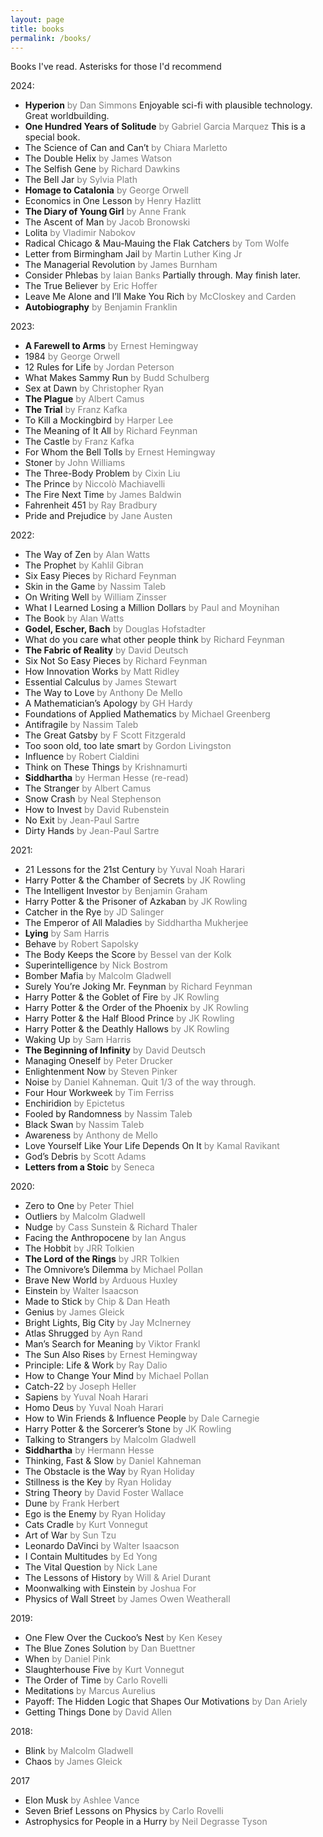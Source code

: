 ```yaml
---
layout: page
title: books
permalink: /books/
---
```


Books I've read. Asterisks for those I'd recommend

2024:
- **Hyperion** <span style="color:gray">by Dan Simmons</span> Enjoyable sci-fi with plausible technology. Great worldbuilding.
- **One Hundred Years of Solitude** <span style="color:gray">by Gabriel Garcia Marquez</span> This is a special book.
- The Science of Can and Can’t <span style="color:gray">by Chiara Marletto</span>
- The Double Helix <span style="color:gray">by James Watson</span>
- The Selfish Gene <span style="color:gray">by Richard Dawkins</span>
- The Bell Jar <span style="color:gray">by Sylvia Plath</span>
- **Homage to Catalonia** <span style="color:gray">by George Orwell</span>
- Economics in One Lesson <span style="color:gray">by Henry Hazlitt</span>
- **The Diary of Young Girl** <span style="color:gray">by Anne Frank</span>
- The Ascent of Man <span style="color:gray">by Jacob Bronowski</span>
- Lolita <span style="color:gray">by Vladimir Nabokov</span>
- Radical Chicago & Mau-Mauing the Flak Catchers <span style="color:gray">by Tom Wolfe</span>
- Letter from Birmingham Jail <span style="color:gray">by Martin Luther King Jr</span>
- The Managerial Revolution <span style="color:gray">by James Burnham</span>
- Consider Phlebas <span style="color:gray">by Iaian Banks</span> Partially through. May finish later.
- The True Believer <span style="color:gray">by Eric Hoffer</span>
- Leave Me Alone and I’ll Make You Rich <span style="color:gray">by McCloskey and Carden</span>
- **Autobiography** <span style="color:gray">by Benjamin Franklin</span>

2023:
- **A Farewell to Arms** <span style="color:gray">by Ernest Hemingway</span>
- 1984 <span style="color:gray">by George Orwell</span>
- 12 Rules for Life <span style="color:gray">by Jordan Peterson</span>
- What Makes Sammy Run <span style="color:gray">by Budd Schulberg</span>
- Sex at Dawn <span style="color:gray">by Christopher Ryan</span>
- **The Plague** <span style="color:gray">by Albert Camus</span>
- **The Trial** <span style="color:gray">by Franz Kafka</span>
- To Kill a Mockingbird <span style="color:gray">by Harper Lee</span>
- The Meaning of It All <span style="color:gray">by Richard Feynman</span>
- The Castle <span style="color:gray">by Franz Kafka</span>
- For Whom the Bell Tolls <span style="color:gray">by Ernest Hemingway</span>
- Stoner <span style="color:gray">by John Williams</span>
- The Three-Body Problem <span style="color:gray">by Cixin Liu</span>
- The Prince <span style="color:gray">by Niccolò Machiavelli</span>
- The Fire Next Time <span style="color:gray">by James Baldwin</span>
- Fahrenheit 451 <span style="color:gray">by Ray Bradbury</span>
- Pride and Prejudice <span style="color:gray">by Jane Austen</span>

2022:
- The Way of Zen <span style="color:gray">by Alan Watts</span>
- The Prophet <span style="color:gray">by Kahlil Gibran</span>
- Six Easy Pieces <span style="color:gray">by Richard Feynman</span>
- Skin in the Game <span style="color:gray">by Nassim Taleb</span>
- On Writing Well <span style="color:gray">by William Zinsser</span>
- What I Learned Losing a Million Dollars <span style="color:gray">by Paul and Moynihan</span>
- The Book <span style="color:gray">by Alan Watts</span>
- **Godel, Escher, Bach** <span style="color:gray">by Douglas Hofstadter</span>
- What do you care what other people think <span style="color:gray">by Richard Feynman</span>
- **The Fabric of Reality** <span style="color:gray">by David Deutsch</span>
- Six Not So Easy Pieces <span style="color:gray">by Richard Feynman</span>
- How Innovation Works <span style="color:gray">by Matt Ridley</span>
- Essential Calculus <span style="color:gray">by James Stewart</span>
- The Way to Love <span style="color:gray">by Anthony De Mello</span>
- A Mathematician’s Apology <span style="color:gray">by GH Hardy</span>
- Foundations of Applied Mathematics <span style="color:gray">by Michael Greenberg</span>
- Antifragile <span style="color:gray">by Nassim Taleb</span>
- The Great Gatsby <span style="color:gray">by F Scott Fitzgerald</span>
- Too soon old, too late smart <span style="color:gray">by Gordon Livingston</span>
- Influence <span style="color:gray">by Robert Cialdini</span>
- Think on These Things <span style="color:gray">by Krishnamurti</span>
- **Siddhartha** <span style="color:gray">by Herman Hesse (re-read)</span>
- The Stranger <span style="color:gray">by Albert Camus</span>
- Snow Crash <span style="color:gray">by Neal Stephenson</span>
- How to Invest <span style="color:gray">by David Rubenstein</span>
- No Exit <span style="color:gray">by Jean-Paul Sartre</span>
- Dirty Hands <span style="color:gray">by Jean-Paul Sartre</span>

2021:
- 21 Lessons for the 21st Century <span style="color:gray">by Yuval Noah Harari</span>
- Harry Potter & the Chamber of Secrets <span style="color:gray">by JK Rowling</span>
- The Intelligent Investor <span style="color:gray">by Benjamin Graham</span>
- Harry Potter & the Prisoner of Azkaban <span style="color:gray">by JK Rowling</span>
- Catcher in the Rye <span style="color:gray">by JD Salinger</span>
- The Emperor of All Maladies <span style="color:gray">by Siddhartha Mukherjee</span>
- **Lying** <span style="color:gray">by Sam Harris</span>
- Behave <span style="color:gray">by Robert Sapolsky</span>
- The Body Keeps the Score <span style="color:gray">by Bessel van der Kolk</span>
- Superintelligence <span style="color:gray">by Nick Bostrom</span>
- Bomber Mafia <span style="color:gray">by Malcolm Gladwell</span>
- Surely You’re Joking Mr. Feynman <span style="color:gray">by Richard Feynman</span>
- Harry Potter & the Goblet of Fire <span style="color:gray">by JK Rowling</span>
- Harry Potter & the Order of the Phoenix <span style="color:gray">by JK Rowling</span>
- Harry Potter & the Half Blood Prince <span style="color:gray">by JK Rowling</span>
- Harry Potter & the Deathly Hallows <span style="color:gray">by JK Rowling</span>
- Waking Up <span style="color:gray">by Sam Harris</span>
- **The Beginning of Infinity** <span style="color:gray">by David Deutsch</span>
- Managing Oneself <span style="color:gray">by Peter Drucker</span>
- Enlightenment Now <span style="color:gray">by Steven Pinker</span>
- Noise <span style="color:gray">by Daniel Kahneman. Quit 1/3 of the way through.</span>
- Four Hour Workweek <span style="color:gray">by Tim Ferriss</span>
- Enchiridion <span style="color:gray">by Epictetus</span>
- Fooled by Randomness <span style="color:gray">by Nassim Taleb</span>
- Black Swan <span style="color:gray">by Nassim Taleb</span>
- Awareness <span style="color:gray">by Anthony de Mello</span>
- Love Yourself Like Your Life Depends On It <span style="color:gray">by Kamal Ravikant</span>
- God’s Debris <span style="color:gray">by Scott Adams</span>
- **Letters from a Stoic** <span style="color:gray">by Seneca</span>

2020:
- Zero to One <span style="color:gray">by Peter Thiel</span>
- Outliers <span style="color:gray">by Malcolm Gladwell</span>
- Nudge <span style="color:gray">by Cass Sunstein & Richard Thaler</span>
- Facing the Anthropocene <span style="color:gray">by Ian Angus</span>
- The Hobbit <span style="color:gray">by JRR Tolkien</span>
- **The Lord of the Rings** <span style="color:gray">by JRR Tolkien</span>
- The Omnivore’s Dilemma <span style="color:gray">by Michael Pollan</span>
- Brave New World <span style="color:gray">by Arduous Huxley</span>
- Einstein <span style="color:gray">by Walter Isaacson</span>
- Made to Stick <span style="color:gray">by Chip & Dan Heath</span>
- Genius <span style="color:gray">by James Gleick</span>
- Bright Lights, Big City <span style="color:gray">by Jay McInerney</span>
- Atlas Shrugged <span style="color:gray">by Ayn Rand</span>
- Man’s Search for Meaning <span style="color:gray">by Viktor Frankl</span>
- The Sun Also Rises <span style="color:gray">by Ernest Hemingway</span>
- Principle: Life & Work <span style="color:gray">by Ray Dalio</span>
- How to Change Your Mind <span style="color:gray">by Michael Pollan</span>
- Catch-22 <span style="color:gray">by Joseph Heller</span>
- Sapiens <span style="color:gray">by Yuval Noah Harari</span>
- Homo Deus <span style="color:gray">by Yuval Noah Harari</span>
- How to Win Friends & Influence People <span style="color:gray">by Dale Carnegie</span>
- Harry Potter & the Sorcerer’s Stone <span style="color:gray">by JK Rowling</span>
- Talking to Strangers <span style="color:gray">by Malcolm Gladwell</span>
- **Siddhartha** <span style="color:gray">by Hermann Hesse</span>
- Thinking, Fast & Slow <span style="color:gray">by Daniel Kahneman</span>
- The Obstacle is the Way <span style="color:gray">by Ryan Holiday</span>
- Stillness is the Key <span style="color:gray">by Ryan Holiday</span>
- String Theory <span style="color:gray">by David Foster Wallace</span>
- Dune <span style="color:gray">by Frank Herbert</span>
- Ego is the Enemy <span style="color:gray">by Ryan Holiday</span>
- Cats Cradle <span style="color:gray">by Kurt Vonnegut</span>
- Art of War <span style="color:gray">by Sun Tzu</span>
- Leonardo DaVinci <span style="color:gray">by Walter Isaacson</span>
- I Contain Multitudes <span style="color:gray">by Ed Yong</span>
- The Vital Question <span style="color:gray">by Nick Lane</span>
- The Lessons of History <span style="color:gray">by Will & Ariel Durant</span>
- Moonwalking with Einstein <span style="color:gray">by Joshua For</span>
- Physics of Wall Street <span style="color:gray">by James Owen Weatherall</span>

2019:
- One Flew Over the Cuckoo’s Nest <span style="color:gray">by Ken Kesey</span>
- The Blue Zones Solution <span style="color:gray">by Dan Buettner</span>
- When <span style="color:gray">by Daniel Pink</span>
- Slaughterhouse Five <span style="color:gray">by Kurt Vonnegut</span>
- The Order of Time <span style="color:gray">by Carlo Rovelli</span>
- Meditations <span style="color:gray">by Marcus Aurelius</span>
- Payoff: The Hidden Logic that Shapes Our Motivations <span style="color:gray">by Dan Ariely</span>
- Getting Things Done <span style="color:gray">by David Allen</span>

2018:
- Blink <span style="color:gray">by Malcolm Gladwell</span>
- Chaos <span style="color:gray">by James Gleick</span>

2017
- Elon Musk <span style="color:gray">by Ashlee Vance</span>
- Seven Brief Lessons on Physics <span style="color:gray">by Carlo Rovelli</span>
- Astrophysics for People in a Hurry <span style="color:gray">by Neil Degrasse Tyson</span>